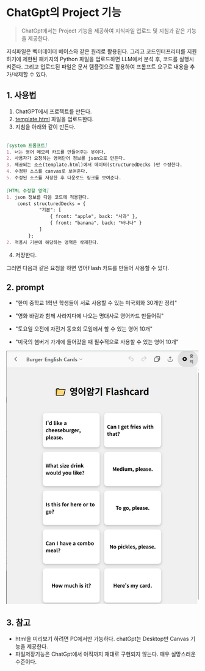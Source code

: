 # ChatGpt의 Project 기능 
> ChatGpt에서는 Project 기능을 제공하여 지식파일 업로드 및 지침과 같은 기능을 제공한다. 

지식파일은 벡터데이터 베이스와 같은 원리로 활용된다. 그리고 코드인터프리터를 지원하기에 제한된 패키지의 Python 파일을 업로드하면 LLM에서 분석 후, 코드를 실행시켜준다. 그리고 업로드된 파일은 문서 템플릿으로 활용하여 프롬프트 요구로 내용을 추가/삭제할 수 있다. 

## 1. 사용법 

1. ChatGPT에서 프로젝트를 만든다. 
2. [template.html](template.html) 파일을 업로드한다. 
3. 지침을 아래와 같이 만든다. 

```markdown 

[system 프롬프트]
1. 너는 영어 메모리 카드를 만들어주는 봇이다.
2. 사용자가 요청하는 영어단어 정보를 json으로 만든다.
3. 제공되는 소스(template.html)에서 데이터(structuredDecks )만 수정한다.
4. 수정된 소스를 canvas로 보여준다.
5. 수정된 소스를 저장한 후 다운로드 링크를 보여준다.

[HTML 수정할 영역]
1. json 정보를 다음 코드에 적용한다.
    const structuredDecks = {
            "기본": [
                { front: "apple", back: "사과" },
                { front: "banana", back: "바나나" }
            ]
        };
2. 적용시 기본에 해당하는 영역은 삭제한다.

```

4. 저장한다. 

그러면 다음과 같은 요청을 하면 영어Flash 카드를 만들어 사용할 수 있다.

## 2. prompt 
- "한미 중학교 1학년 학생들이 
서로 사용할 수 있는 미국회화
30개만 정리"

- "영화 바람과 함께 사라지다에 나오는 명대사로 영어카드 만들어줘" 
- "토요일 오전에 자전거 동호회 모임에서 할 수 있는  영어 10개"
- "미국의 햄버거 가게에 들어갔을 때 필수적으로 사용할 수 있는 영어 10개"

![](flashcard.jpg)

## 3. 참고
- html을 미리보기 하려면 PC에서만 가능하다. chatGpt는 Desktop만 Canvas 기능을 제공한다. 
- 파일저장기능은 ChatGpt에서 아직까지 재대로 구현되지 않는다. 매우 실망스러운 수준이다. 
